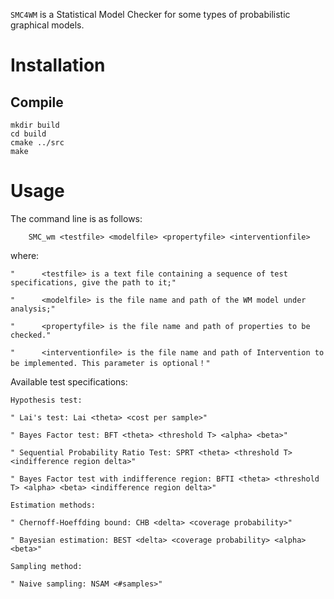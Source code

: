 
``SMC4WM`` is a Statistical Model Checker for some types of probabilistic graphical models. 

Installation
============

Compile
-------

    mkdir build
    cd build
    cmake ../src
    make

Usage
=====

The command line is as follows:

        SMC_wm <testfile> <modelfile> <propertyfile> <interventionfile>
        
where:

    
    "      <testfile> is a text file containing a sequence of test specifications, give the path to it;"
    
    "      <modelfile> is the file name and path of the WM model under analysis;"
    
    "      <propertyfile> is the file name and path of properties to be checked."

    "      <interventionfile> is the file name and path of Intervention to be implemented. This parameter is optional！"
    
Available test specifications:

    Hypothesis test:
    
    " Lai's test: Lai <theta> <cost per sample>"
    
    " Bayes Factor test: BFT <theta> <threshold T> <alpha> <beta>"
    
    " Sequential Probability Ratio Test: SPRT <theta> <threshold T> <indifference region delta>"
    
    " Bayes Factor test with indifference region: BFTI <theta> <threshold T> <alpha> <beta> <indifference region delta>"
    
    Estimation methods:
    
    " Chernoff-Hoeffding bound: CHB <delta> <coverage probability>"
    
    " Bayesian estimation: BEST <delta> <coverage probability> <alpha> <beta>"
    
    Sampling method:
    
    " Naive sampling: NSAM <#samples>"
    

